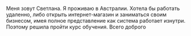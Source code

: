Меня зовут Светлана. Я проживаю в Австралии. Хотела бы работать удаленно, либо открыть интернет-магазин и заниматься своим бизнесом, имея полное представление как система работает изнутри. Поэтому решила пройти курс обучения. 
Всего доброго